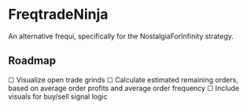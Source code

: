 # FreqtradeNinja
An alternative frequi, specifically for the NostalgiaForInfinity strategy.

## Roadmap
☐ Visualize open trade grinds
☐ Calculate estimated remaining orders, based on average order profits and average order frequency
☐ Include visuals for buy/sell signal logic
